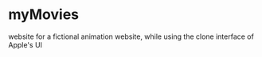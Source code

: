 # myMovies
website for a fictional animation website, while using the clone  interface of Apple's UI

